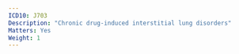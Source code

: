 ```yaml
---
ICD10: J703
Description: "Chronic drug-induced interstitial lung disorders"
Matters: Yes
Weight: 1
---
```

